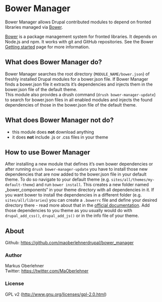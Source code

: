 # Bower Manager
Bower Manager allows Drupal contributed modules to depend on fronted libraries
managed via [Bower](http://bower.io/).

[Bower](http://bower.io/) is a package management system for fronted libraries.
It depends on Node.js and npm. It works with git and GitHub repositories.
See the Bower [Getting started](http://bower.io/#getting-started) page
for more information.

## What does Bower Manager do?
Bower Manager searches the root directory (`MODULE_NAME/bower.json`) of freshly
installed Drupal modules for a bower.json file. If Bower Manager finds a
bower.json file it extracts it’s dependencies and injects them in the bower.json
file of the default theme.  
This module also provides a drush command (`drush bower-manager-update`)
to search for bower.json files in all enabled modules and injects the found
dependencies of those in the bower.json file of the default theme.

## What does Bower Manager not do?
- this module does **not** download anything
- it does **not** include .js or .css files in your theme

## How to use Bower Manager
After installing a new module that defines it’s own bower dependencies or after
running `drush bower-manager-update` you have to install those new dependencies
that are now added to the bower.json file in your default theme. To do so
navigate to your default theme (e.g. `sites/all/themes/my-default-theme`) and
run `bower install`. This creates a new folder named „bower_components“ in your
theme directory with all dependencies in it. If you want bower to install the
dependencies in a different folder (e.g. `sites/all/libraries`) you can create a
`.bowerrc` file and define your desired directory there - read more about that
in the [official documentation](http://bower.io/docs/config/). Add those
dependencies to you theme as you usually would do with `drupal_add_css()`,
`drupal_add_js()` or in the info file of your theme.

## About
Github: https://github.com/maoberlehnerdrupal/bower_manager

### Author
Markus Oberlehner  
Twitter: https://twitter.com/MaOberlehner

### License
GPL v2 (http://www.gnu.org/licenses/gpl-2.0.html)
